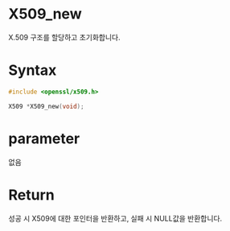 # X509_new

X.509 구조를 할당하고 초기화합니다.

# **Syntax**

```c++
#include <openssl/x509.h>

X509 *X509_new(void);
```

# **parameter**

없음

# **Return**

성공 시 X509에 대한 포인터을 반환하고, 실패 시 NULL값을 반환합니다.